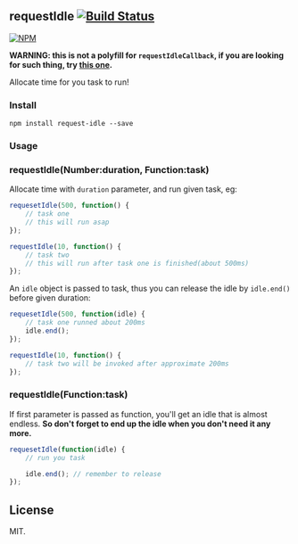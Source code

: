 ## requestIdle [![Build Status](https://travis-ci.org/idiotWu/requestIdle.svg?branch=master)](https://travis-ci.org/idiotWu/requestIdle)

[![NPM](https://nodei.co/npm/request-idle.png)](https://nodei.co/npm/request-idle)

**WARNING: this is not a polyfill for `requestIdleCallback`, if you are looking for such thing, try [this one](https://github.com/PixelsCommander/requestIdleCallback-polyfill).**

Allocate time for you task to run!

### Install

```
npm install request-idle --save
```

### Usage

### requestIdle(Number:duration, Function:task)

Allocate time with `duration` parameter, and run given task, eg:

```javascript
requesetIdle(500, function() {
    // task one
    // this will run asap
});

requestIdle(10, function() {
    // task two
    // this will run after task one is finished(about 500ms)
});

```

An `idle` object is passed to task, thus you can release the idle by `idle.end()` before given duration:

```javascript
requesetIdle(500, function(idle) {
    // task one runned about 200ms
    idle.end();
});

requestIdle(10, function() {
    // task two will be invoked after approximate 200ms
});

```

### requestIdle(Function:task)

If first parameter is passed as function, you'll get an idle that is almost endless. **So don't forget to end up the idle when you don't need it any more.**

```javascript
requesetIdle(function(idle) {
    // run you task

    idle.end(); // remember to release
});
```

## License

MIT.
